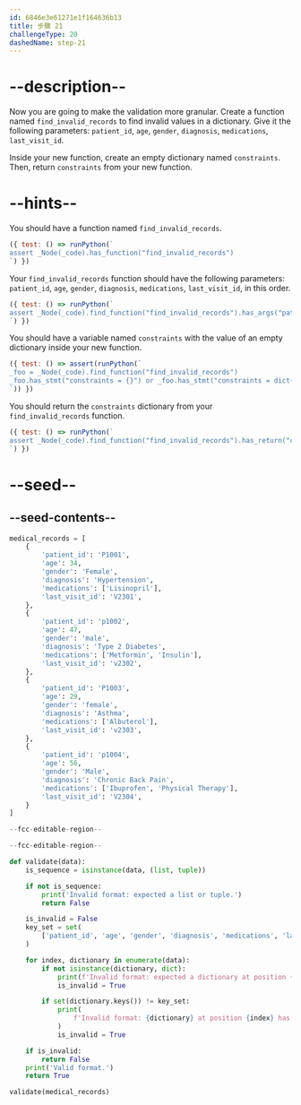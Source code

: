```yaml
---
id: 6846e3e61271e1f164636b13
title: 步驟 21
challengeType: 20
dashedName: step-21
---
```


# --description--

Now you are going to make the validation more granular. Create a function named `find_invalid_records` to find invalid values in a dictionary. Give it the following parameters: `patient_id`, `age`, `gender`, `diagnosis`, `medications`, `last_visit_id`.

Inside your new function, create an empty dictionary named `constraints`. Then, return `constraints` from your new function.

# --hints--

You should have a function named `find_invalid_records`.

```js
({ test: () => runPython(`
assert _Node(_code).has_function("find_invalid_records")
`) })
```

Your `find_invalid_records` function should have the following parameters: `patient_id`, `age`, `gender`, `diagnosis`, `medications`, `last_visit_id`, in this order.

```js
({ test: () => runPython(`
assert _Node(_code).find_function("find_invalid_records").has_args("patient_id, age, gender, diagnosis, medications, last_visit_id")
`) })
```

You should have a variable named `constraints` with the value of an empty dictionary inside your new function.

```js
({ test: () => assert(runPython(`
_foo = _Node(_code).find_function("find_invalid_records")
_foo.has_stmt("constraints = {}") or _foo.has_stmt("constraints = dict()")
`)) })
```

You should return the `constraints` dictionary from your `find_invalid_records` function.

```js
({ test: () => runPython(`
assert _Node(_code).find_function("find_invalid_records").has_return("constraints")
`) })
```

# --seed--

## --seed-contents--

```py
medical_records = [
    {
        'patient_id': 'P1001',
        'age': 34,
        'gender': 'Female',
        'diagnosis': 'Hypertension',
        'medications': ['Lisinopril'],
        'last_visit_id': 'V2301',
    },
    {
        'patient_id': 'p1002',
        'age': 47,
        'gender': 'male',
        'diagnosis': 'Type 2 Diabetes',
        'medications': ['Metformin', 'Insulin'],
        'last_visit_id': 'v2302',
    },
    {
        'patient_id': 'P1003',
        'age': 29,
        'gender': 'female',
        'diagnosis': 'Asthma',
        'medications': ['Albuterol'],
        'last_visit_id': 'v2303',
    },
    {
        'patient_id': 'p1004',
        'age': 56,
        'gender': 'Male',
        'diagnosis': 'Chronic Back Pain',
        'medications': ['Ibuprofen', 'Physical Therapy'],
        'last_visit_id': 'V2304',
    }
]

--fcc-editable-region--

--fcc-editable-region--

def validate(data):
    is_sequence = isinstance(data, (list, tuple))

    if not is_sequence:
        print('Invalid format: expected a list or tuple.')
        return False

    is_invalid = False
    key_set = set(
        ['patient_id', 'age', 'gender', 'diagnosis', 'medications', 'last_visit_id']
    )

    for index, dictionary in enumerate(data):
        if not isinstance(dictionary, dict):
            print(f'Invalid format: expected a dictionary at position {index}.')
            is_invalid = True

        if set(dictionary.keys()) != key_set:
            print(
                f'Invalid format: {dictionary} at position {index} has missing and/or invalid keys.'
            )
            is_invalid = True

    if is_invalid:
        return False
    print('Valid format.')
    return True

validate(medical_records)

```

